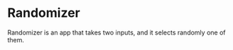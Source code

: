 [](icon_128x128.png)
# Randomizer
Randomizer is an app that takes two inputs, and it selects randomly one of them.
